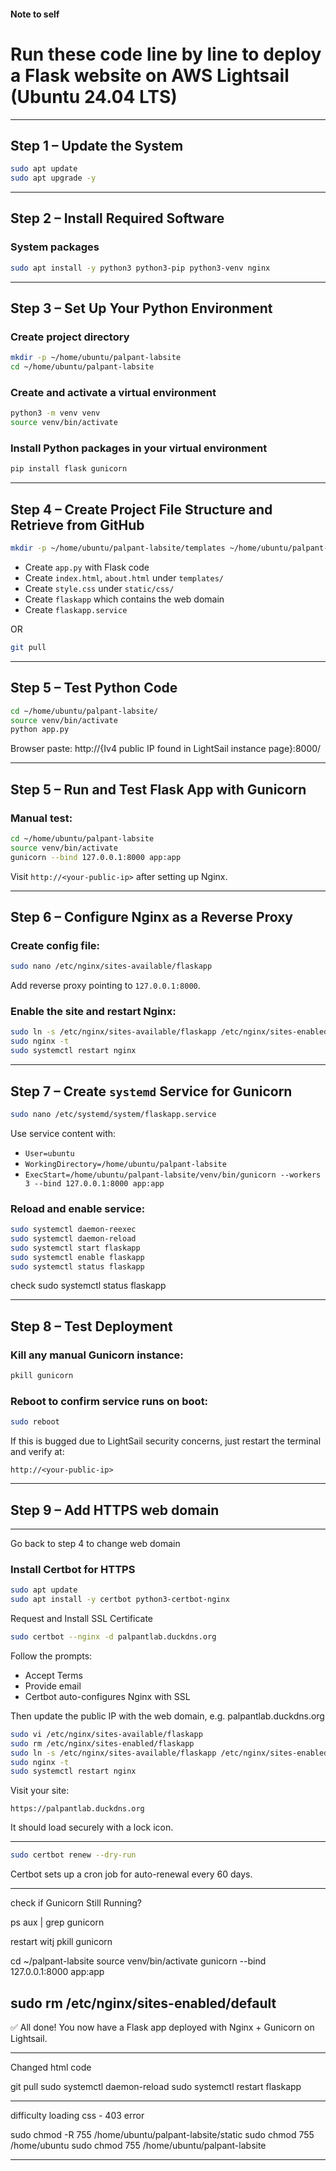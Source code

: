 #### Note to self
# Run these code line by line to deploy a Flask website on AWS Lightsail (Ubuntu 24.04 LTS)

---

## Step 1 – Update the System
```bash
sudo apt update
sudo apt upgrade -y
```

---

## Step 2 – Install Required Software
### System packages
```bash
sudo apt install -y python3 python3-pip python3-venv nginx
```

---

## Step 3 – Set Up Your Python Environment
### Create project directory
```bash
mkdir -p ~/home/ubuntu/palpant-labsite
cd ~/home/ubuntu/palpant-labsite
```

### Create and activate a virtual environment
```bash
python3 -m venv venv
source venv/bin/activate
```

### Install Python packages in your virtual environment
```bash
pip install flask gunicorn
```

---

## Step 4 – Create Project File Structure and Retrieve from GitHub
```bash
mkdir -p ~/home/ubuntu/palpant-labsite/templates ~/home/ubuntu/palpant-labsite/static/css
```
- Create `app.py` with Flask code
- Create `index.html`, `about.html` under `templates/`
- Create `style.css` under `static/css/`
- Create `flaskapp` which contains the web domain
- Create `flaskapp.service`

OR
```bash
git pull
```

---
## Step 5 – Test Python Code
```bash
cd ~/home/ubuntu/palpant-labsite/
source venv/bin/activate
python app.py
```
Browser paste: http://{Iv4 public IP found in LightSail instance page}:8000/

---

## Step 5 – Run and Test Flask App with Gunicorn
### Manual test:
```bash
cd ~/home/ubuntu/palpant-labsite
source venv/bin/activate
gunicorn --bind 127.0.0.1:8000 app:app
```
Visit `http://<your-public-ip>` after setting up Nginx.

---

## Step 6 – Configure Nginx as a Reverse Proxy
### Create config file:
```bash
sudo nano /etc/nginx/sites-available/flaskapp
```
Add reverse proxy pointing to `127.0.0.1:8000`.

### Enable the site and restart Nginx:
```bash
sudo ln -s /etc/nginx/sites-available/flaskapp /etc/nginx/sites-enabled/
sudo nginx -t
sudo systemctl restart nginx
```

---

## Step 7 – Create `systemd` Service for Gunicorn
```bash
sudo nano /etc/systemd/system/flaskapp.service
```
Use service content with:
- `User=ubuntu`
- `WorkingDirectory=/home/ubuntu/palpant-labsite`
- `ExecStart=/home/ubuntu/palpant-labsite/venv/bin/gunicorn --workers 3 --bind 127.0.0.1:8000 app:app`

### Reload and enable service:
```bash
sudo systemctl daemon-reexec
sudo systemctl daemon-reload
sudo systemctl start flaskapp
sudo systemctl enable flaskapp
sudo systemctl status flaskapp
```

check
sudo systemctl status flaskapp


---

## Step 8 – Test Deployment
### Kill any manual Gunicorn instance:
```bash
pkill gunicorn
```
### Reboot to confirm service runs on boot:
```bash
sudo reboot
```
If this is bugged due to LightSail security concerns, just restart the terminal and verify at:
```http
http://<your-public-ip>
```

---
## Step 9 – Add HTTPS web domain
---

Go back to step 4 to change web domain

### Install Certbot for HTTPS
```bash
sudo apt update
sudo apt install -y certbot python3-certbot-nginx
```

Request and Install SSL Certificate
```bash
sudo certbot --nginx -d palpantlab.duckdns.org
```
Follow the prompts:
- Accept Terms
- Provide email
- Certbot auto-configures Nginx with SSL

Then update the public IP with the web domain, e.g. palpantlab.duckdns.org
```bash
sudo vi /etc/nginx/sites-available/flaskapp
sudo rm /etc/nginx/sites-enabled/flaskapp 
sudo ln -s /etc/nginx/sites-available/flaskapp /etc/nginx/sites-enabled/
sudo nginx -t
sudo systemctl restart nginx
```

Visit your site:
```https
https://palpantlab.duckdns.org
```
It should load securely with a lock icon.

---

```bash
sudo certbot renew --dry-run
```
Certbot sets up a cron job for auto-renewal every 60 days.

---
check if Gunicorn Still Running?

ps aux | grep gunicorn

restart witj
pkill gunicorn


cd ~/palpant-labsite
source venv/bin/activate
gunicorn --bind 127.0.0.1:8000 app:app

sudo rm /etc/nginx/sites-enabled/default
---

✅ All done! You now have a Flask app deployed with Nginx + Gunicorn on Lightsail.

---
Changed html code

git pull
sudo systemctl daemon-reload
sudo systemctl restart flaskapp

---
difficulty loading css - 403 error

sudo chmod -R 755 /home/ubuntu/palpant-labsite/static
sudo chmod 755 /home/ubuntu
sudo chmod 755 /home/ubuntu/palpant-labsite

---


